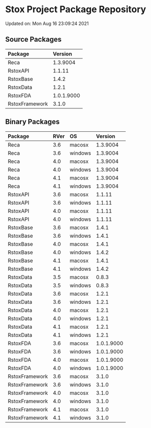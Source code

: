 # Stox Project Package Repository


Updated on: Mon Aug 16 23:09:24 2021
## Source Packages

|Package        |Version    |
|:--------------|:----------|
|Reca           |1.3.9004   |
|RstoxAPI       |1.1.11     |
|RstoxBase      |1.4.2      |
|RstoxData      |1.2.1      |
|RstoxFDA       |1.0.1.9000 |
|RstoxFramework |3.1.0      |

## Binary Packages

|Package        |RVer |OS      |Version    |
|:--------------|:----|:-------|:----------|
|Reca           |3.6  |macosx  |1.3.9004   |
|Reca           |3.6  |windows |1.3.9004   |
|Reca           |4.0  |macosx  |1.3.9004   |
|Reca           |4.0  |windows |1.3.9004   |
|Reca           |4.1  |macosx  |1.3.9004   |
|Reca           |4.1  |windows |1.3.9004   |
|RstoxAPI       |3.6  |macosx  |1.1.11     |
|RstoxAPI       |3.6  |windows |1.1.11     |
|RstoxAPI       |4.0  |macosx  |1.1.11     |
|RstoxAPI       |4.0  |windows |1.1.11     |
|RstoxBase      |3.6  |macosx  |1.4.1      |
|RstoxBase      |3.6  |windows |1.4.1      |
|RstoxBase      |4.0  |macosx  |1.4.1      |
|RstoxBase      |4.0  |windows |1.4.2      |
|RstoxBase      |4.1  |macosx  |1.4.1      |
|RstoxBase      |4.1  |windows |1.4.2      |
|RstoxData      |3.5  |macosx  |0.8.3      |
|RstoxData      |3.5  |windows |0.8.3      |
|RstoxData      |3.6  |macosx  |1.2.1      |
|RstoxData      |3.6  |windows |1.2.1      |
|RstoxData      |4.0  |macosx  |1.2.1      |
|RstoxData      |4.0  |windows |1.2.1      |
|RstoxData      |4.1  |macosx  |1.2.1      |
|RstoxData      |4.1  |windows |1.2.1      |
|RstoxFDA       |3.6  |macosx  |1.0.1.9000 |
|RstoxFDA       |3.6  |windows |1.0.1.9000 |
|RstoxFDA       |4.0  |macosx  |1.0.1.9000 |
|RstoxFDA       |4.0  |windows |1.0.1.9000 |
|RstoxFramework |3.6  |macosx  |3.1.0      |
|RstoxFramework |3.6  |windows |3.1.0      |
|RstoxFramework |4.0  |macosx  |3.1.0      |
|RstoxFramework |4.0  |windows |3.1.0      |
|RstoxFramework |4.1  |macosx  |3.1.0      |
|RstoxFramework |4.1  |windows |3.1.0      |
